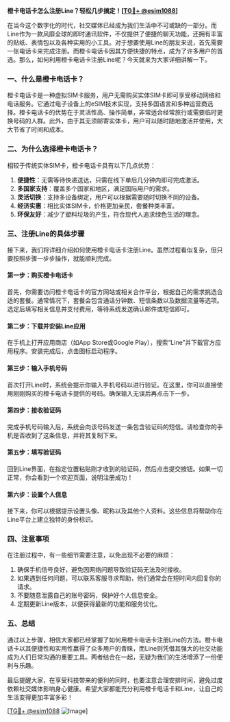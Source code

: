 **橙卡电话卡怎么注册Line？轻松几步搞定！[[TG💪+ @esim1088](https://t.me/s/esim1088)]**

在当今这个数字化的时代，社交媒体已经成为我们生活中不可或缺的一部分。而Line作为一款风靡全球的即时通讯软件，不仅提供了便捷的聊天功能，还拥有丰富的贴纸、表情包以及各种实用的小工具。对于想要使用Line的朋友来说，首先需要一张电话卡来完成注册。而橙卡电话卡因其方便快捷的特点，成为了许多用户的首选。那么，如何利用橙卡电话卡注册Line呢？今天就来为大家详细讲解一下。

### 一、什么是橙卡电话卡？

橙卡电话卡是一种虚拟SIM卡服务，用户无需购买实体SIM卡即可享受移动网络和电话服务。它通过电子设备上的eSIM技术实现，支持多国语言和多种运营商选择。橙卡电话卡的优势在于灵活性高、操作简单，非常适合经常旅行或需要临时更换号码的人群。此外，由于其无须邮寄实体卡，用户可以随时随地激活并使用，大大节省了时间和成本。

### 二、为什么选择橙卡电话卡？

相较于传统实体SIM卡，橙卡电话卡具有以下几点优势：

1. **便捷性**：无需等待快递送达，只需在线下单后几分钟内即可完成激活。
2. **多国家支持**：覆盖多个国家和地区，满足国际用户的需求。
3. **灵活切换**：支持多设备绑定，用户可以根据需要随时切换不同的设备。
4. **经济实惠**：相比实体SIM卡，价格更加亲民，套餐种类丰富。
5. **环保友好**：减少了塑料垃圾的产生，符合现代人追求绿色生活的理念。

### 三、注册Line的具体步骤

接下来，我们将详细介绍如何使用橙卡电话卡注册Line。虽然过程看似复杂，但只要按照步骤一步步操作，就能顺利完成。

#### 第一步：购买橙卡电话卡

首先，你需要访问橙卡电话卡的官方网站或相关合作平台，根据自己的需求挑选合适的套餐。通常情况下，套餐会包含通话分钟数、短信条数以及数据流量等选项。选定后填写相关信息并支付费用，等待系统发送确认邮件或短信即可。

#### 第二步：下载并安装Line应用

在手机上打开应用商店（如App Store或Google Play），搜索“Line”并下载官方应用程序。安装完成后，点击图标启动程序。

#### 第三步：输入手机号码

首次打开Line时，系统会提示你输入手机号码以进行验证。在这里，你可以直接使用刚刚购买的橙卡电话卡提供的号码。确保输入无误后再点击下一步。

#### 第四步：接收验证码

完成手机号码输入后，系统会向该号码发送一条包含验证码的短信。请检查你的手机是否收到了这条信息，并将其复制下来。

#### 第五步：填写验证码

回到Line界面，在指定位置粘贴刚才收到的验证码，然后点击提交按钮。如果一切正常，你会看到一个欢迎页面，说明注册成功！

#### 第六步：设置个人信息

接下来，你可以根据提示设置头像、昵称以及其他个人资料。这些信息将帮助你在Line平台上建立独特的身份标识。

### 四、注意事项

在注册过程中，有一些细节需要注意，以免出现不必要的麻烦：

1. 确保手机信号良好，避免因网络问题导致验证码无法及时接收。
2. 如果遇到任何问题，可以联系客服寻求帮助，他们通常会在短时间内回复你的请求。
3. 不要随意泄露自己的账号密码，保护好个人信息安全。
4. 定期更新Line版本，以便获得最新的功能和服务优化。

### 五、总结

通过以上步骤，相信大家都已经掌握了如何用橙卡电话卡注册Line的方法。橙卡电话卡以其便捷性和实用性赢得了众多用户的青睐，而Line则凭借其强大的社交功能成为人们日常沟通的重要工具。两者结合在一起，无疑为我们的生活增添了一份便利与乐趣。

最后提醒大家，在享受科技带来的便利的同时，也要注意合理安排时间，避免过度依赖社交媒体影响身心健康。希望大家都能充分利用橙卡电话卡和Line，让自己的生活变得更加丰富多彩！

[[TG💪+ @esim1088](https://t.me/s/esim1088) ![Image](https://i.postimg.cc/4NQfJmqS/Snipaste-2025-05-13-00-14-12.png)]
